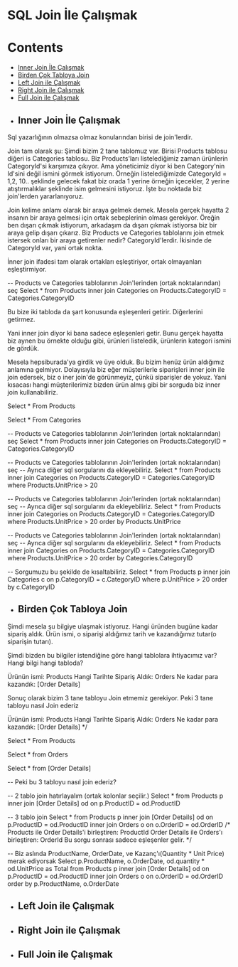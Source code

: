 # SQL Join İle Çalışmak

# Contents
* [Inner Join İle Çalışmak](#inner-join)
* [Birden Çok Tabloya Join](#coklu-join)
* [Left Join ile Çalışmak](#left-join)
* [Right Join ile Çalışmak](#right-join)
* [Full Join ile Çalışmak](#full-join)

- ## Inner Join İle Çalışmak <a name="inner-join"></a>
Sql yazarlığının olmazsa olmaz konularından birisi de join'lerdir. 

Join tam olarak şu: Şimdi bizim 2 tane tablomuz var. Birisi Products tablosu diğeri is Categories tablosu. Biz Products'ları listelediğimiz zaman ürünlerin CategoryId'si karşımıza çıkıyor. Ama yöneticimiz diyor ki ben Category'nin Id'sini değil ismini görmek istiyorum. Örneğin listelediğimizde CategoryId = 1,2, 10.. şeklinde gelecek fakat biz orada 1 yerine örneğin içecekler, 2 yerine atıştırmalıklar şeklinde isim gelmesini istiyoruz. İşte bu noktada biz join'lerden yararlanıyoruz. 

Join kelime anlamı olarak bir araya gelmek demek. Mesela gerçek hayatta 2 insanın bir araya gelmesi için ortak sebeplerinin olması gerekiyor. Öreğin ben dışarı çıkmak istiyorum, arkadaşım da dışarı çıkmak istiyorsa biz bir araya gelip dışarı çıkarız. Biz Products ve Categories tablolarını join etmek istersek onları bir araya getirenler nedir? CategoryId'lerdir. İkisinde de CategoryId var, yani ortak nokta. 

İnner join ifadesi tam olarak ortakları eşleştiriyor, ortak olmayanları eşleştirmiyor. 

-- Products ve Categories tablolarının Join'lerinden (ortak noktalarından) seç
Select * from Products inner join Categories
on Products.CategoryID = Categories.CategoryID

Bu bize iki tabloda da şart konusunda eşleşenleri getirir. Diğerlerini getirmez.

Yani inner join diyor ki bana sadece eşleşenleri getir. Bunu gerçek hayatta biz aynen bu örnekte olduğu gibi, ürünleri listeledik, ürünlerin kategori ismini de gördük. 

Mesela hepsiburada'ya girdik ve üye olduk. Bu bizim henüz ürün aldığımız anlamına gelmiyor. Dolayısıyla biz eğer müşterilerle siparişleri inner join ile join edersek, biz o iner join'de görünmeyiz, çünkü siparişler de yokuz. Yani kısacası hangi müşterilerimiz bizden ürün almış gibi bir sorguda biz inner join kullanabiliriz. 


Select * From Products

Select * From Categories

-- Products ve Categories tablolarının Join'lerinden (ortak noktalarından) seç
Select * from Products inner join Categories
on Products.CategoryID = Categories.CategoryID

-- Products ve Categories tablolarının Join'lerinden (ortak noktalarından) seç
-- Ayrıca diğer sql sorgularını da ekleyebiliriz.
Select * from Products inner join Categories
on Products.CategoryID = Categories.CategoryID
where Products.UnitPrice > 20

-- Products ve Categories tablolarının Join'lerinden (ortak noktalarından) seç
-- Ayrıca diğer sql sorgularını da ekleyebiliriz.
Select * from Products inner join Categories
on Products.CategoryID = Categories.CategoryID
where Products.UnitPrice > 20
order by Products.UnitPrice

-- Products ve Categories tablolarının Join'lerinden (ortak noktalarından) seç
-- Ayrıca diğer sql sorgularını da ekleyebiliriz.
Select * from Products inner join Categories
on Products.CategoryID = Categories.CategoryID
where Products.UnitPrice > 20
order by Categories.CategoryID

-- Sorgumuzu bu şekilde de kısaltabiliriz.
Select * from Products p inner join Categories c
on p.CategoryID = c.CategoryID
where p.UnitPrice > 20
order by c.CategoryID


- ## Birden Çok Tabloya Join <a name="coklu-join"></a>
Şimdi mesela şu bilgiye ulaşmak istiyoruz. Hangi üründen bugüne kadar sipariş aldık. Ürün ismi, o siparişi aldığımız tarih ve kazandığımız tutar(o siparişin tutarı).

Şimdi bizden bu bilgiler istendiğine göre hangi tablolara ihtiyacımız var? Hangi bilgi hangi tabloda?

Ürünün ismi: Products
Hangi Tarihte Sipariş Aldık: Orders
Ne kadar para kazandık: [Order Details]

Sonuç olarak bizim 3 tane tabloyu Join etmemiz gerekiyor. Peki 3 tane tabloyu nasıl Join ederiz

Ürünün ismi: Products
Hangi Tarihte Sipariş Aldık: Orders
Ne kadar para kazandık: [Order Details]
*/ 

Select * From Products

Select * from Orders

Select * from [Order Details]

-- Peki bu 3 tabloyu nasıl join ederiz?

-- 2 tablo join hatırlayalım (ortak kolonlar seçilir.)
Select * from Products p inner join [Order Details] od
on p.ProductID = od.ProductID 

-- 3 tablo join
Select * from Products p inner join [Order Details] od
on p.ProductID = od.ProductID
inner join Orders o 
on o.OrderID = od.OrderID
/*
Products ile Order Details'i birleştiren: ProductId
Order Details ile Orders'ı birleştiren: OrderId
Bu sorgu sonrası sadece eşleşenler gelir. 
*/


-- Biz aslında ProductName, OrderDate, ve Kazanç'ı(Quantity * Unit Price) merak ediyorsak
Select p.ProductName, o.OrderDate, od.quantity * od.UnitPrice as Total 
from Products p inner join [Order Details] od
on p.ProductID = od.ProductID
inner join Orders o 
on o.OrderID = od.OrderID
order by p.ProductName, o.OrderDate

- ## Left Join ile Çalışmak <a name="left-join"></a>






- ## Right Join ile Çalışmak <a name="right-join"></a>






- ## Full Join ile Çalışmak <a name="full-join"></a>